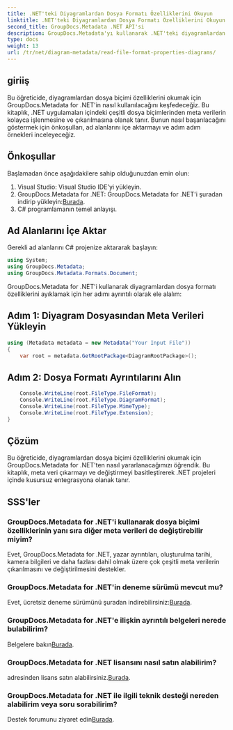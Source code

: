 ```yaml
---
title: .NET'teki Diyagramlardan Dosya Formatı Özelliklerini Okuyun
linktitle: .NET'teki Diyagramlardan Dosya Formatı Özelliklerini Okuyun
second_title: GroupDocs.Metadata .NET API'si
description: GroupDocs.Metadata'yı kullanarak .NET'teki diyagramlardan dosya formatı özelliklerini nasıl okuyacağınızı öğrenin. Ayrıntılı meta verileri zahmetsizce çıkarın.
type: docs
weight: 13
url: /tr/net/diagram-metadata/read-file-format-properties-diagrams/
---
```

## giriiş
Bu öğreticide, diyagramlardan dosya biçimi özelliklerini okumak için GroupDocs.Metadata for .NET'in nasıl kullanılacağını keşfedeceğiz. Bu kitaplık, .NET uygulamaları içindeki çeşitli dosya biçimlerinden meta verilerin kolayca işlenmesine ve çıkarılmasına olanak tanır. Bunun nasıl başarılacağını göstermek için önkoşulları, ad alanlarını içe aktarmayı ve adım adım örnekleri inceleyeceğiz.

## Önkoşullar
Başlamadan önce aşağıdakilere sahip olduğunuzdan emin olun:
1. Visual Studio: Visual Studio IDE'yi yükleyin.
2.  GroupDocs.Metadata for .NET: GroupDocs.Metadata for .NET'i şuradan indirip yükleyin:[Burada](https://releases.groupdocs.com/metadata/net/).
3. C# programlamanın temel anlayışı.

## Ad Alanlarını İçe Aktar
Gerekli ad alanlarını C# projenize aktararak başlayın:
```csharp
using System;
using GroupDocs.Metadata;
using GroupDocs.Metadata.Formats.Document;
```

GroupDocs.Metadata for .NET'i kullanarak diyagramlardan dosya formatı özelliklerini ayıklamak için her adımı ayrıntılı olarak ele alalım:
## Adım 1: Diyagram Dosyasından Meta Verileri Yükleyin
```csharp
using (Metadata metadata = new Metadata("Your Input File"))
{
    var root = metadata.GetRootPackage<DiagramRootPackage>();
```
## Adım 2: Dosya Formatı Ayrıntılarını Alın
```csharp
    Console.WriteLine(root.FileType.FileFormat);
    Console.WriteLine(root.FileType.DiagramFormat);
    Console.WriteLine(root.FileType.MimeType);
    Console.WriteLine(root.FileType.Extension);
}
```

## Çözüm
Bu öğreticide, diyagramlardan dosya biçimi özelliklerini okumak için GroupDocs.Metadata for .NET'ten nasıl yararlanacağımızı öğrendik. Bu kitaplık, meta veri çıkarmayı ve değiştirmeyi basitleştirerek .NET projeleri içinde kusursuz entegrasyona olanak tanır.

## SSS'ler
### GroupDocs.Metadata for .NET'i kullanarak dosya biçimi özelliklerinin yanı sıra diğer meta verileri de değiştirebilir miyim?
Evet, GroupDocs.Metadata for .NET, yazar ayrıntıları, oluşturulma tarihi, kamera bilgileri ve daha fazlası dahil olmak üzere çok çeşitli meta verilerin çıkarılmasını ve değiştirilmesini destekler.
### GroupDocs.Metadata for .NET'in deneme sürümü mevcut mu?
 Evet, ücretsiz deneme sürümünü şuradan indirebilirsiniz:[Burada](https://releases.groupdocs.com/).
### GroupDocs.Metadata for .NET'e ilişkin ayrıntılı belgeleri nerede bulabilirim?
 Belgelere bakın[Burada](https://reference.groupdocs.com/metadata/net/).
### GroupDocs.Metadata for .NET lisansını nasıl satın alabilirim?
 adresinden lisans satın alabilirsiniz.[Burada](https://purchase.groupdocs.com/buy).
### GroupDocs.Metadata for .NET ile ilgili teknik desteği nereden alabilirim veya soru sorabilirim?
 Destek forumunu ziyaret edin[Burada](https://forum.groupdocs.com/c/metadata/14).